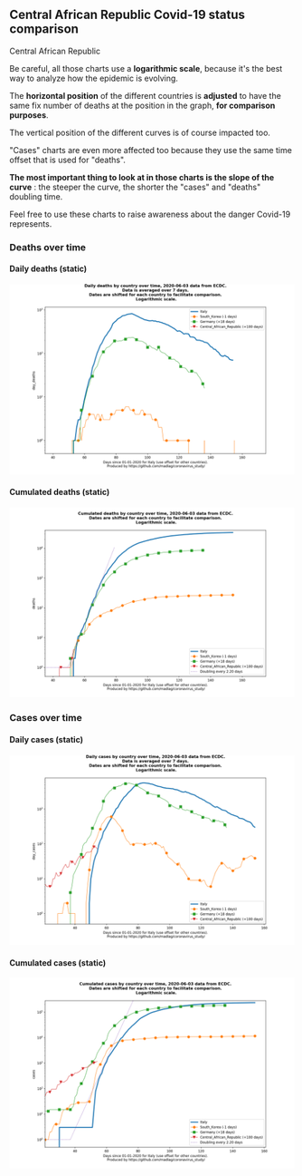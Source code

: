 ## Central African Republic Covid-19 status comparison 

Central African Republic



Be careful, all those charts use a **logarithmic scale**, because it's the best way to analyze how the epidemic is evolving.
 
The **horizontal position** of the different countries is **adjusted** to have the same fix number of deaths at the position in the graph, **for comparison purposes**.

The vertical position of the different curves is of course impacted too.

"Cases" charts are even more affected too because they use the same time offset that is used for "deaths".

**The most important thing to look at in those charts is the slope of the curve** : the steeper the curve, the shorter the "cases" and "deaths" doubling time.

Feel free to use these charts to raise awareness about the danger Covid-19 represents. 


 
### Deaths over time
 
#### Daily deaths (static)
![Central African Republic covid-19 daily deaths static chart](https://raw.githubusercontent.com/madlag/coronavirus_study/master/notebooks/graphs/2020-06-03/countries/Central_African_Republic/2020-06-03_Central_African_Republic_day_deaths.png "Central African Republic covid-19 day_deaths static chart")   
 
#### Cumulated deaths (static)
![Central African Republic covid-19 cumulated deaths static chart](https://raw.githubusercontent.com/madlag/coronavirus_study/master/notebooks/graphs/2020-06-03/countries/Central_African_Republic/2020-06-03_Central_African_Republic_deaths.png "Central African Republic covid-19 deaths static chart")   

 
### Cases over time
 
#### Daily cases (static)
![Central African Republic covid-19 daily cases static chart](https://raw.githubusercontent.com/madlag/coronavirus_study/master/notebooks/graphs/2020-06-03/countries/Central_African_Republic/2020-06-03_Central_African_Republic_day_cases.png "Central African Republic covid-19 day_cases static chart")   
 
#### Cumulated cases (static)
![Central African Republic covid-19 cumulated cases static chart](https://raw.githubusercontent.com/madlag/coronavirus_study/master/notebooks/graphs/2020-06-03/countries/Central_African_Republic/2020-06-03_Central_African_Republic_cases.png "Central African Republic covid-19 cases static chart")   

